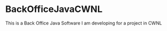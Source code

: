 BackOfficeJavaCWNL
==================

This is a Back Office Java Software I am developing for a project in CWNL
